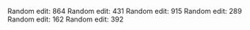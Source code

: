
Random edit: 864
Random edit: 431
Random edit: 915
Random edit: 289
Random edit: 162
Random edit: 392